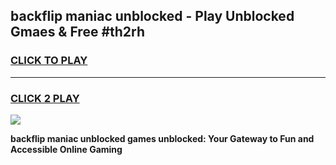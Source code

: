 
## backflip maniac unblocked - Play Unblocked Gmaes & Free #th2rh
<h3>
<a href="https://news.freeplayer.one?title=backflip_maniac_unblocked&ref=03M">CLICK TO PLAY</a></h3>
<hr>

<h3>
<a href="https://news.freeplayer.one?title=backflip_maniac_unblocked&ref=03M">CLICK 2 PLAY</a>
  
</h3>

<a href="https://news.freeplayer.one?title=backflip_maniac_unblocked&ref=03M"><img src="https://clearcache.store/games.png"></a>


**backflip maniac unblocked games unblocked: Your Gateway to Fun and Accessible Online Gaming**
